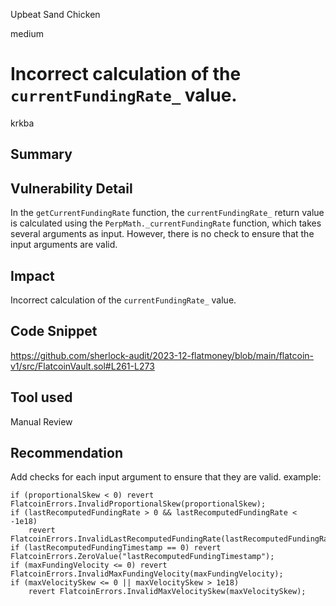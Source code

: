 Upbeat Sand Chicken

medium

# Incorrect calculation of the `currentFundingRate_` value.

krkba
## Summary

## Vulnerability Detail
In the `getCurrentFundingRate` function, the `currentFundingRate_` return value is calculated using the `PerpMath._currentFundingRate` function, which takes several arguments as input. However, there is no check to ensure that the input arguments are valid.
## Impact
Incorrect calculation of the `currentFundingRate_` value.
## Code Snippet
https://github.com/sherlock-audit/2023-12-flatmoney/blob/main/flatcoin-v1/src/FlatcoinVault.sol#L261-L273
## Tool used

Manual Review

## Recommendation
Add checks for each input argument to ensure that they are valid. example:
```solidity
if (proportionalSkew < 0) revert FlatcoinErrors.InvalidProportionalSkew(proportionalSkew);
if (lastRecomputedFundingRate > 0 && lastRecomputedFundingRate < -1e18)
    revert FlatcoinErrors.InvalidLastRecomputedFundingRate(lastRecomputedFundingRate);
if (lastRecomputedFundingTimestamp == 0) revert FlatcoinErrors.ZeroValue("lastRecomputedFundingTimestamp");
if (maxFundingVelocity <= 0) revert FlatcoinErrors.InvalidMaxFundingVelocity(maxFundingVelocity);
if (maxVelocitySkew <= 0 || maxVelocitySkew > 1e18)
    revert FlatcoinErrors.InvalidMaxVelocitySkew(maxVelocitySkew);
```